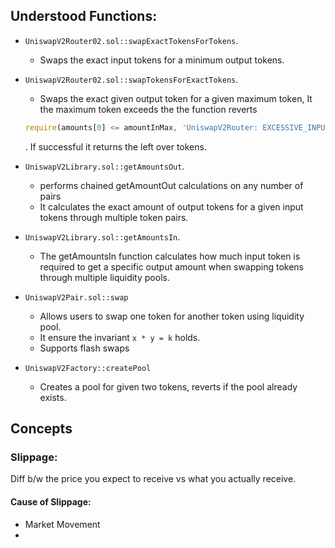 

## Understood Functions:
- `UniswapV2Router02.sol::swapExactTokensForTokens`.

    - Swaps the exact input tokens for a minimum output tokens.

- `UniswapV2Router02.sol::swapTokensForExactTokens`.

    - Swaps the exact given output token for a given maximum token, It the maximum token exceeds the the function reverts
     ```javascript
     require(amounts[0] <= amountInMax, 'UniswapV2Router: EXCESSIVE_INPUT_AMOUNT');
     ```
     . If successful it returns the left over tokens.

- `UniswapV2Library.sol::getAmountsOut`.
    -  performs chained getAmountOut calculations on any number of pairs
    - It calculates the exact amount of output tokens for a given input tokens through multiple token pairs.

- `UniswapV2Library.sol::getAmountsIn`.
    - The getAmountsIn function calculates how much input token is required to get a specific output amount when swapping tokens through multiple liquidity pools.

- `UniswapV2Pair.sol::swap`
    - Allows users to swap one token for another token using liquidity pool.
    - It ensure the invariant `x * y = k` holds.
    - Supports flash swaps

- `UniswapV2Factory::createPool`
    - Creates a pool for given two tokens, reverts if the pool already exists.


## Concepts

### Slippage:
Diff b/w the price you expect to receive vs what you actually receive.

#### Cause of Slippage:
- Market Movement
- 

